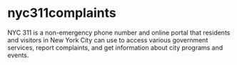 # nyc311complaints
NYC 311 is a non-emergency phone number and online portal that residents and visitors in New York City can use to access various government services, report complaints, and get information about city programs and events.

